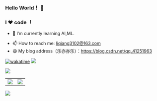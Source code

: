### Hello World！ 👋
### I ❤️ code ！

<!--
**LiQiang0307/LiQiang0307** is a ✨ _special_ ✨ repository because its `README.md` (this file) appears on your GitHub profile.

Here are some ideas to get you started:

- 🔭 I’m currently working on ...
- 🌱 I’m currently learning ...
- 👯 I’m looking to collaborate on ...
- 🤔 I’m looking for help with ...
- 💬 Ask me about ...
- 📫 How to reach me: ...
- 😄 Pronouns: ...
- ⚡ Fun fact: ...
-->

<!-- - 🔭 I’m currently working on ... -->
- 🌱 I’m currently learning AI,ML.
<!-- - 👯 I’m looking to collaborate on ... -->
<!-- - 🤔 I’m looking for help with ... -->
<!-- - 💬 Ask me about ... -->
- 📫 How to reach me: liqiang3102@163.com
- 😄 My blog address（乐亦亦乐）：https://blog.csdn.net/qq_41251963  

[![wakatime](https://wakatime.com/badge/user/f4dd176d-da02-42e2-b264-afc813ca8893.svg)](https://wakatime.com/@f4dd176d-da02-42e2-b264-afc813ca8893)
![](https://komarev.com/ghpvc/?username=LiQiang0307)

![](http://github-profile-summary-cards.vercel.app/api/cards/profile-details?username=LiQiang0307&theme=default)

<table>
  <tr>
<!--     <td><a href=https://codechina.csdn.net/qq_41251963 target='_blank' style='display: block;width: 350px' border=0>
        <img src=https://codechina.csdn.net/users/qq_41251963/-/card.svg width=350 height=120></a>
    </td> -->
    <td><img src="https://github-readme-stats.vercel.app/api?username=LiQiang0307&show_icons=true&icon_color=CE1D2D&text_color=718096&bg_color=ffffff&hide_title=true" / border=0>     </td>
    <td><img src="https://github-readme-stats.vercel.app/api/top-langs/?username=LiQiang0307&layout=compact" border=0></td>
  </tr>
</table>




<!-- - 😄 Pronouns: ... -->
<!-- - ⚡ Fun fact: ... -->
<!-- <table>
  <tr>
<td>
  <a href="https://wakatime.com"><img src="https://wakatime.com/share/@f4dd176d-da02-42e2-b264-afc813ca8893/2b067d2a-e17f-486c-934c-4a5e4176ca8b.png" width=50% height=50% /></a>
 </td>
<a href="https://wakatime.com"><img src="https://wakatime.com/share/@f4dd176d-da02-42e2-b264-afc813ca8893/ccc89544-d0dc-495c-8e37-5c32b0745268.png" width=50% height=50%/></a>
   </td>
    </tr>
 </table> -->

 <tr>
   <td><img src="https://github-profile-trophy.vercel.app/?username=LiQiang0307"></td>
 </tr>
